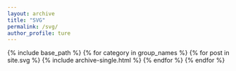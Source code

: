 ```yaml
---
layout: archive
title: "SVG"
permalink: /svg/
author_profile: ture
---
```


{% include base_path %}
{% for category in group_names %}
  {% for post in site.svg %}
    {% include archive-single.html %}
  {% endfor %}
{% endfor %}